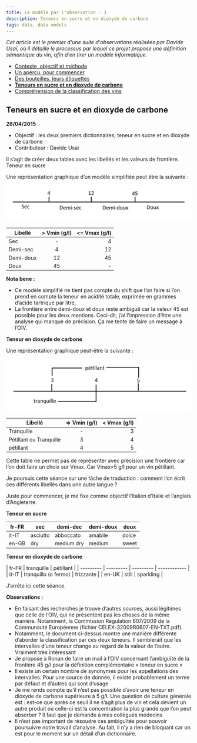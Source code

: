 ```yaml
---
title: Le modèle par l'observation - 3
description: Teneurs en sucre et en dioxyde de carbone
tags: data, data models
---
```


_Cet article est le premier d'une suite d'observations réalisées par Davide Usaï, où il détaille le processus 
par lequel ce projet propose une définition sémantique du vin, afin d'en tirer un modèle informatique._

- [Contexte, objectif et méthode](le-modele-par-l-observation-0.html)
- [Un aperçu, pour commencer](le-modele-par-l-observation-1.html)
- [Des bouteilles, leurs étiquettes](le-modele-par-l-observation-2.html)
- __[Teneurs en sucre et en dioxyde de carbone](le-modele-par-l-observation-3.html)__
- [Compréhension de la classification des vins](le-modele-par-l-observation-4.html)

## Teneurs en sucre et en dioxyde de carbone

__28/04/2015__

- Objectif : les deux premiers dictionnaires, teneur en sucre et en dioxyde de carbone
- Contributeur : Davide Usai

Il s’agit de créer deux tables avec les libellés et les valeurs de frontière.
Teneur en sucre

Une représentation graphique d’un modèle simplifiée peut être la suivante :

![mpo2.png](/assets/images/posts/mpo2.png)

| Libellé       | > Vmin (g/l)  | <= Vmax (g/l) |
| ------------- |:-------------:| -------------:|
| Sec           | -             |     4         |   
| Demi-sec      | 4             |     12        |
| Demi-doux     | 12            |     45        |
| Doux          | 45            |     -         |


__Nota bene :__

- Ce modèle simplifié ne tient pas compte du shift que l’on faire si l’on prend en compte la teneur en acidité totale, exprimée en grammes d’acide tartrique par litre,
- La frontière entre demi-doux et doux reste ambiguë car la valeur 45 est possible pour les deux mentions. Ceci-dit, j’ai l’impression d’être une analyse qui manque de précision. Ça me tente de faire un message à l’OIV.

__Teneur en dioxyde de carbone__

Une représentation graphique peut-être la suivante :

![mpo3.png](/assets/images/posts/mpo3.png)

| Libellé                   | => Vmin (g/l)  | < Vmax (g/l) |
| ------------------------- |:-------------:| -------------:|
| Tranquille                | -             | 3             |   
| Pétillant ou Tranquille   | 3             | 4             |
| pétillant                 | 4             | 5             |


Cette table ne permet pas de représenter avec précision une frontière car l’on doit faire un choix sur Vmax. Car Vmax=5 g/l pour un vin pétillant.

Je poursuis cette séance sur une tâche de traduction : comment l’on écrit ces différents libellés dans une autre langue ?

Juste pour commencer, je me fixe comme objectif l’italien d’Italie et l’anglais d’Angleterre.

__Teneur en sucre__

| fr-FR     | sec       | demi-dec      | demi-doux     | doux  |
| --------- | --------- | ------------- | ------------- | ----- |
| it-IT     | asciutto  | abboccato     | amabile       | dolce |
| en-GB     | dry       | medium dry    | medium        | sweet |

__Teneur en dioxyde de carbone__

| fr-FR     | tranquille            | pétillant    |
| --------- | --------- | --------- | ------------ |
| it-IT     | tranquillo (o fermo)  | frizzante    |
| en-UK     | still                 | sparkling    |

J’arrête ici cette séance.

__Observations :__

- En faisant des recherches je trouve d’autres sources, aussi légitimes que celle de l’OIV, qui ne présentent pas les choses de la même manière. Notamment, la Commission Regulation 607/2009 de la Communauté Européenne (fichier CELEX-32009R0607-EN-TXT.pdf).
- Notamment, le document ci-dessus montre une manière différente d’aborder la classification par ces deux teneurs. Il semblerait que les intervalles d’une teneur change au regard de la valeur de l’autre. Vraiment très intéressant
- Je propose à Ronan de faire un mail à l’OIV concernant l’ambiguïté de la frontière 45 g/l pour la définition complémentaire « teneur en sucre »
- Il existe un certain nombre de synonymes pour les appellations des intervalles. Pour une source de donnée, il existe probablement un terme par défaut et d’autres qui sont d’usage
- Je me rends compte qu’il n’est pas possible d’avoir une teneur en dioxyde de carbone supérieure à 5 g/l. Une question de culture générale est : est-ce que après ce seuil il ne s’agit plus de vin et cela devient un autre produit où celle-ci est la concentration la plus grande que l’on peut absorber ? Il faut que je demande à mes collègues médecins
- Il n’est pas important de résoudre ces ambiguïtés pour pouvoir poursuivre notre travail d’analyse. Au fait, il n’y a rien de bloquant car on est pour le moment sur un détail d’un dictionnaire.